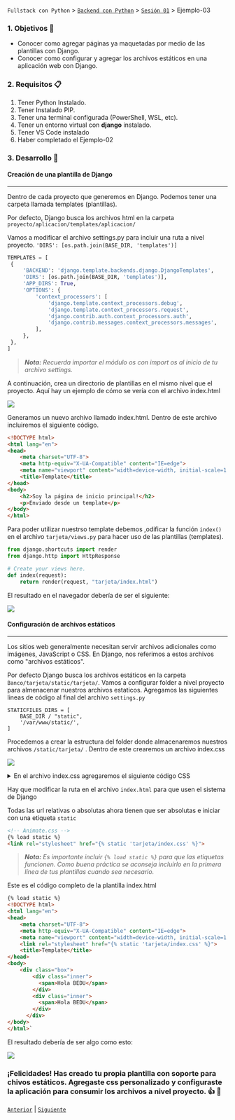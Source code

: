 `Fullstack con Python` > [`Backend con Python`](../../Readme.md) > [`Sesión 01`](../Readme.md) > Ejemplo-03
### 1. Objetivos :dart:

- Conocer como agregar páginas ya maquetadas por medio de las plantillas con Django.
- Conocer como configurar y agregar los archivos estáticos en una aplicación web con Django.

### 2. Requisitos :clipboard:

1. Tener Python Instalado.
2. Tener Instalado PIP.
3. Tener una terminal configurada (PowerShell, WSL, etc).
4. Tener un entorno virtual con __django__ instalado.
5. Tener VS Code instalado
5. Haber completado el Ejemplo-02

### 3. Desarrollo :rocket:

#### Creación de una plantilla de Django
***
Dentro de cada proyecto que generemos en Django. Podemos tener una carpeta llamada templates (plantillas).

 Por defecto, Django busca los archivos html en la carpeta `proyecto/aplicacion/templates/aplicacion/`

   Vamos a modificar el archivo settings.py para incluir una ruta a nivel proyecto. `'DIRS': [os.path.join(BASE_DIR, 'templates')]`

   ```python
   TEMPLATES = [
    {
        'BACKEND': 'django.template.backends.django.DjangoTemplates',
        'DIRS': [os.path.join(BASE_DIR, 'templates')],
        'APP_DIRS': True,
        'OPTIONS': {
            'context_processors': [
                'django.template.context_processors.debug',
                'django.template.context_processors.request',
                'django.contrib.auth.context_processors.auth',
                'django.contrib.messages.context_processors.messages',
            ],
        },
    },
]
```
> *__Nota:__ Recuerda importar el módulo os con import os al inicio de tu archivo settings.*

A continuación, crea un directorio de plantillas en el mismo nivel que el proyecto. Aquí hay un ejemplo de cómo se vería con el archivo index.html

   ![](img/Ejemplo3_1.jpg)


Generamos un nuevo archivo llamado index.html. Dentro de este archivo incluiremos el siguiente código.

```html
<!DOCTYPE html>
<html lang="en">
<head>
    <meta charset="UTF-8">
    <meta http-equiv="X-UA-Compatible" content="IE=edge">
    <meta name="viewport" content="width=device-width, initial-scale=1.0">
    <title>Template</title>
</head>
<body>
    <h2>Soy la página de inicio principal!</h2>
    <p>Enviado desde un template</p>
</body>
</html>
```

Para poder utilizar nuestrso template debemos ,odificar la función `index()` en el archivo `tarjeta/views.py` para hacer uso de las plantillas (templates).

   ```python
   from django.shortcuts import render
   from django.http import HttpResponse

   # Create your views here.
   def index(request):
       return render(request, "tarjeta/index.html")
   ```

El resultado en el navegador debería de ser el siguiente:

  ![](img/Ejemplo3_2.jpg)

#### Configuración de archivos estáticos
***
Los sitios web generalmente necesitan servir archivos adicionales como imágenes, JavaScript o CSS. En Django, nos referimos a estos archivos como "archivos estáticos".

Por defecto Django busca los archivos estáticos en la carpeta `Banco/tarjeta/static/tarjeta/`. Vamos a configurar folder a nivel proyecto para almenacenar nuestros archivos estaticos. Agregamos las siguientes lineas de código al final del archivo `settings.py`

```console
STATICFILES_DIRS = [
    BASE_DIR / "static",
    '/var/www/static/',
]
```

Procedemos a crear la estructura del folder donde almacenaremos nuestros archivos `/static/tarjeta/` . Dentro de este crearemos un archivo index.css

 ![](img/Ejemplo3_3.jpg)


<details><summary>En el archivo index.css agregaremos el siguiente código CSS</summary>
<p>
Este es el código CSS:

         html,
         body {
            height: 100%;
            display: flex;
            align-items: center;
            justify-content: center;
            background-color: navajowhite;
         }

         .box {
            display: flex;
         }

         .box .inner {
            width: 400px;
            height: 200px;
            line-height: 200px;
            font-size: 4em;
            font-family: sans-serif;
            font-weight: bold;
            white-space: nowrap;
            overflow: hidden;
         }

         .box .inner:first-child {
            background-color: indianred;
            color: darkred;
            transform-origin: right;
            transform: perspective(100px) rotateY(-15deg);
         }

         .box .inner:last-child {
            background-color: lightcoral;
            color: antiquewhite;
            transform-origin: left;
            transform: perspective(100px) rotateY(15deg);
         }

         .box .inner span {
            position: absolute;
            animation: marquee 5s linear infinite;
         }

         .box .inner:first-child span {
            animation-delay: 2.5s;
            left: -100%;
         }

         @keyframes marquee {
            from {
               left: 100%;
            }

            to {
               left: -100%;
            }
         }

</p>
</details>

Hay que modificar la ruta en el archivo `index.html` para que usen el sistema de Django

Todas las url relativas o absolutas ahora tienen que ser absolutas e iniciar con una etiqueta `static`
   ```html
   <!-- Animate.css -->
   {% load static %}
   <link rel="stylesheet" href="{% static 'tarjeta/index.css' %}">
   ```
   >*__Nota:__ Es importante incluir `{% load static %}` para que las etiquetas funcionen. Como buena práctica se aconseja incluirlo en la primera línea de tus plantillas cuando sea necesario.*

Este es el código completo de la plantilla index.html
```html
{% load static %}
<!DOCTYPE html>
<html lang="en">
<head>
    <meta charset="UTF-8">
    <meta http-equiv="X-UA-Compatible" content="IE=edge">
    <meta name="viewport" content="width=device-width, initial-scale=1.0">
    <link rel="stylesheet" href="{% static 'tarjeta/index.css' %}">
    <title>Template</title>
</head>
<body>
    <div class="box">
        <div class="inner">
          <span>Hola BEDU</span>
        </div>
        <div class="inner">
          <span>Hola BEDU</span>
        </div>
      </div>
</body>
</html>`
```

El resultado debería de ser algo como esto:

 ![](img/Ejemplo3_4.jpg)

 ### ¡Felicidades! Has creado tu propia plantilla con soporte para chivos estáticos. Agregaste css personalizado y configuraste la aplicación para consumir los archivos a nivel proyecto. :+1: :1st_place_medal:



[`Anterior`](../Reto-02/Readme.md) | [`Siguiente`](../../Sesion-02/Readme.md)

